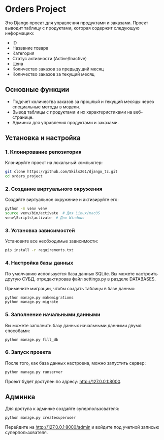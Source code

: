 # Orders Project

Это Django проект для управления продуктами и заказами. Проект выводит таблицу с продуктами, которая содержит следующую информацию:
- ID
- Название товара
- Категория
- Статус активности (Active/Inactive)
- Цена
- Количество заказов за предыдущий месяц
- Количество заказов за текущий месяц

## Основные функции
- Подсчет количества заказов за прошлый и текущий месяцы через специальные методы в модели.
- Вывод таблицы с продуктами и их характеристиками на веб-странице.
- Админка для управления продуктами и заказами.

## Установка и настройка

### 1. Клонирование репозитория

Клонируйте проект на локальный компьютер:

```bash
git clone https://github.com/Skils261/django_tz.git
cd orders_project
```

### 2. Создание виртуального окружения

Создайте виртуальное окружение и активируйте его:

```bash
python -m venv venv
source venv/bin/activate  # Для Linux/macOS
venv\Scripts\activate  # Для Windows
```

### 3. Установка зависимостей

Установите все необходимые зависимости:

```bash
pip install -r requirements.txt
```

### 4. Настройка базы данных
По умолчанию используется база данных SQLite. Вы можете настроить другую СУБД, отредактировав файл settings.py в разделе DATABASES.

Примените миграции, чтобы создать таблицы в базе данных:

```bash
python manage.py makemigrations
python manage.py migrate
```

### 5. Заполнение начальными данными
Вы можете заполнить базу данных начальными данными двумя способами:


```bash
python manage.py fill_db
```

### 6. Запуск проекта
После того, как база данных настроена, можно запустить сервер:

```bash
python manage.py runserver
```

Проект будет доступен по адресу: http://127.0.0.1:8000.

## Админка

Для доступа к админке создайте суперпользователя:

```bash
python manage.py createsuperuser
```

Перейдите на http://127.0.0.1:8000/admin и войдите под учетной записью суперпользователя.
